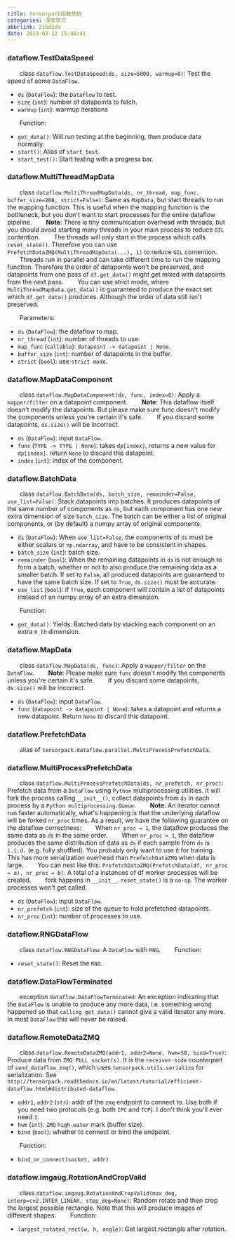 ```yaml
---
title: tensorpack函数总结
categories: 深度学习
abbrlink: 216d1da
date: 2019-02-12 15:46:41
---
```

### dataflow.TestDataSpeed

&emsp;&emsp;class `dataflow.TestDataSpeed(ds, size=5000, warmup=0)`: Test the speed of some `DataFlow`.<!--more-->

- `ds` (`DataFlow`): the `DataFlow` to test.
- `size` (`int`): number of datapoints to fetch.
- `warmup` (`int`): warmup iterations

&emsp;&emsp;Function:

- `get_data()`: Will run testing at the beginning, then produce data normally.
- `start()`: Alias of `start_test`.
- `start_test()`: Start testing with a progress bar.

### dataflow.MultiThreadMapData

&emsp;&emsp;class `dataflow.MultiThreadMapData(ds, nr_thread, map_func, buffer_size=200, strict=False)`: Same as `MapData`, but start threads to run the mapping function. This is useful when the mapping function is the bottleneck, but you don't want to start processes for the entire dataflow pipeline.
&emsp;&emsp;**Note**: There is tiny communication overhead with threads, but you should avoid starting many threads in your main process to reduce `GIL` contention.
&emsp;&emsp;The threads will only start in the process which calls `reset_state()`. Therefore you can use `PrefetchDataZMQ(MultiThreadMapData(...), 1)` to reduce `GIL` contention.
&emsp;&emsp;Threads run in parallel and can take different time to run the mapping function. Therefore the order of datapoints won't be preserved, and datapoints from one pass of `df.get_data()` might get mixed with datapoints from the next pass.
&emsp;&emsp;You can use strict mode, where `MultiThreadMapData.get_data()` is guaranteed to produce the exact set which `df.get_data()` produces. Although the order of data still isn't preserved.

&emsp;&emsp;Parameters:

- `ds` (`DataFlow`): the dataflow to map.
- `nr_thread` (`int`): number of threads to use.
- `map_func` (`callable`): `datapoint -> datapoint | None`.
- `buffer_size` (`int`): number of datapoints in the buffer.
- `strict` (`bool`): use `strict mode`.

### dataflow.MapDataComponent

&emsp;&emsp;class `dataflow.MapDataComponent(ds, func, index=0)`: Apply a `mapper/filter` on a datapoint component.
&emsp;&emsp;**Note**: This dataflow itself doesn't modify the datapoints. But please make sure func doesn't modify the components unless you're certain it's safe.
&emsp;&emsp;If you discard some datapoints, `ds.size()` will be incorrect.

- `ds` (`DataFlow`): input `DataFlow`.
- `func` (`TYPE -> TYPE | None`): takes `dp[index]`, returns a new value for `dp[index]`. return `None` to discard this datapoint.
- `index` (`int`): index of the component.

### dataflow.BatchData

&emsp;&emsp;class `dataflow.BatchData(ds, batch_size, remainder=False, use_list=False)`: Stack datapoints into batches. It produces datapoints of the same number of components as `ds`, but each component has one new extra dimension of size `batch_size`. The batch can be either a list of original components, or (by default) a numpy array of original components.

- `ds` (`DataFlow`): When `use_list=False`, the components of `ds` must be either scalars or `np.ndarray`, and have to be consistent in shapes.
- `batch_size` (`int`): batch size.
- `remainder` (`bool`): When the remaining datapoints in `ds` is not enough to form a batch, whether or not to also produce the remaining data as a smaller batch. If set to `False`, all produced datapoints are guaranteed to have the same batch size. If set to `True`, `ds.size()` must be accurate.
- `use_list` (`bool`): if `True`, each component will contain a list of datapoints instead of an numpy array of an extra dimension.

&emsp;&emsp;Function:

- `get_data()`: Yields: Batched data by stacking each component on an extra `0_th` dimension.

### dataflow.MapData

&emsp;&emsp;class `dataflow.MapData(ds, func)`: Apply a `mapper/filter` on the `DataFlow`.
&emsp;&emsp;**Note**: Please make sure `func` doesn't modify the components unless you're certain it's safe.
&emsp;&emsp;If you discard some datapoints, `ds.size()` will be incorrect.

- `ds` (`DataFlow`): input `DataFlow`.
- `func` (`datapoint -> datapoint | None`): takes a datapoint and returns a new datapoint. Return `None` to discard this datapoint.

### dataflow.PrefetchData

&emsp;&emsp;alias of `tensorpack.dataflow.parallel.MultiProcessPrefetchData`.

### dataflow.MultiProcessPrefetchData

&emsp;&emsp;class `dataflow.MultiProcessPrefetchData(ds, nr_prefetch, nr_proc)`: Prefetch data from a `DataFlow` using `Python` multiprocessing utilities. It will fork the process calling `__init__()`, collect datapoints from `ds` in each process by a `Python multiprocessing.Queue`.
&emsp;&emsp;**Note**: An iterator cannot run faster automatically, what's happening is that the underlying dataflow will be forked `nr_proc` times. As a result, we have the following guarantee on the dataflow correctness:
&emsp;&emsp;When `nr_proc = 1`, the dataflow produces the same data as `ds` in the same order.
&emsp;&emsp;When `nr_proc > 1`, the dataflow produces the same distribution of data as `ds` if each sample from `ds` is `i.i.d.` (e.g. fully shuffled). You probably only want to use it for training.
&emsp;&emsp;This has more serialization overhead than `PrefetchDataZMQ` when data is large.
&emsp;&emsp;You can nest like this: `PrefetchDataZMQ(PrefetchData(df, nr_proc = a), nr_proc = b)`. A total of a instances of df worker processes will be created.
&emsp;&emsp;fork happens in `__init__`. `reset_state()` is a `no-op`. The worker processes won't get called.

- `ds` (`DataFlow`): input `DataFlow`.
- `nr_prefetch` (`int`): size of the queue to hold prefetched datapoints.
- `nr_proc` (`int`): number of processes to use.

### dataflow.RNGDataFlow

&emsp;&emsp;class `dataflow.RNGDataFlow`: A `DataFlow` with `RNG`.
&emsp;&emsp;Function:

- `reset_state()`: Reset the `RNG`.

### dataflow.DataFlowTerminated

&emsp;&emsp;exception `dataflow.DataFlowTerminated`: An exception indicating that the `DataFlow` is unable to produce any more data, i.e. something wrong happened so that `calling get_data()` cannot give a valid iterator any more. In most `DataFlow` this will never be raised.

### dataflow.RemoteDataZMQ

&emsp;&emsp;class `dataflow.RemoteDataZMQ(addr1, addr2=None, hwm=50, bind=True)`: Produce data from `ZMQ PULL socket(s)`. It is the `receiver-side` counterpart of `send_dataflow_zmq()`, which uses `tensorpack.utils.serialize` for serialization. See `http://tensorpack.readthedocs.io/en/latest/tutorial/efficient-dataflow.html#distributed-dataflow`.

- `addr1`, `addr2` (`str`): addr of the `zmq` endpoint to connect to. Use both if you need two protocols (e.g. both `IPC` and `TCP`). I don't think you'll ever need `3`.
- `hwm` (`int`): `ZMQ` `high-water` mark (buffer size).
- `bind` (`bool`): whether to connect or bind the endpoint.

&emsp;&emsp;Function:

- `bind_or_connect(socket, addr)`

### dataflow.imgaug.RotationAndCropValid

&emsp;&emsp;class `dataflow.imgaug.RotationAndCropValid(max_deg, interp=cv2.INTER_LINEAR, step_deg=None)`: Random rotate and then crop the largest possible rectangle. Note that this will produce images of different shapes.
&emsp;&emsp;Function:

- `largest_rotated_rect(w, h, angle)`: Get largest rectangle after rotation.